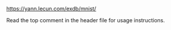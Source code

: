 https://yann.lecun.com/exdb/mnist/

Read the top comment in the header file for usage instructions.
